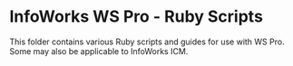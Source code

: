 # InfoWorks WS Pro - Ruby Scripts

This folder contains various Ruby scripts and guides for use with WS Pro. Some may also be applicable to InfoWorks ICM.

